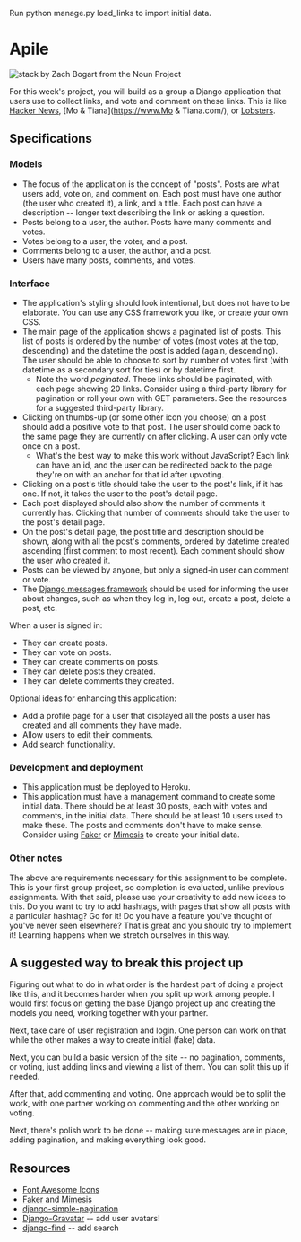 Run python manage.py load_links to import initial data.

# Apile

![stack by Zach Bogart from the Noun Project](noun-stack.png)

For this week's project, you will build as a group a Django application that users use to collect links, and vote and comment on these links. This is like [Hacker News](https://news.ycombinator.com/), [Mo & Tiana](https://www.Mo & Tiana.com/), or [Lobsters](https://lobste.rs/).

## Specifications

### Models

- The focus of the application is the concept of "posts". Posts are what users add, vote on, and comment on. Each post must have one author (the user who created it), a link, and a title. Each post can have a description -- longer text describing the link or asking a question.
- Posts belong to a user, the author. Posts have many comments and votes.
- Votes belong to a user, the voter, and a post.
- Comments belong to a user, the author, and a post.
- Users have many posts, comments, and votes.

### Interface

- The application's styling should look intentional, but does not have to be elaborate. You can use any CSS framework you like, or create your own CSS.
- The main page of the application shows a paginated list of posts. This list of posts is ordered by the number of votes (most votes at the top, descending) and the datetime the post is added (again, descending). The user should be able to choose to sort by number of votes first (with datetime as a secondary sort for ties) or by datetime first.
  - Note the word _paginated_. These links should be paginated, with each page showing 20 links. Consider using a third-party library for pagination or roll your own with GET parameters. See the resources for a suggested third-party library.
- Clicking on thumbs-up (or some other icon you choose) on a post should add a positive vote to that post. The user should come back to the same page they are currently on after clicking. A user can only vote once on a post.
  - What's the best way to make this work without JavaScript? Each link can have an id, and the user can be redirected back to the page they're on with an anchor for that id after upvoting.
- Clicking on a post's title should take the user to the post's link, if it has one. If not, it takes the user to the post's detail page.
- Each post displayed should also show the number of comments it currently has. Clicking that number of comments should take the user to the post's detail page.
- On the post's detail page, the post title and description should be shown, along with all the post's comments, ordered by datetime created ascending (first comment to most recent). Each comment should show the user who created it.
- Posts can be viewed by anyone, but only a signed-in user can comment or vote.
- The [Django messages framework](https://docs.djangoproject.com/en/2.1/ref/contrib/messages/) should be used for informing the user about changes, such as when they log in, log out, create a post, delete a post, etc.

When a user is signed in:

- They can create posts.
- They can vote on posts.
- They can create comments on posts.
- They can delete posts they created.
- They can delete comments they created.

Optional ideas for enhancing this application:

- Add a profile page for a user that displayed all the posts a user has created and all comments they have made.
- Allow users to edit their comments.
- Add search functionality.

### Development and deployment

- This application must be deployed to Heroku.
- This application must have a management command to create some initial data. There should be at least 30 posts, each with votes and comments, in the initial data. There should be at least 10 users used to make these. The posts and comments don't have to make sense. Consider using [Faker](https://faker.readthedocs.io/en/master/) or [Mimesis](https://mimesis.readthedocs.io/) to create your initial data.

### Other notes

The above are requirements necessary for this assignment to be complete. This is your first group project, so completion is evaluated, unlike previous assignments. With that said, please use your creativity to add new ideas to this. Do you want to try to add hashtags, with pages that show all posts with a particular hashtag? Go for it! Do you have a feature you've thought of you've never seen elsewhere? That is great and you should try to implement it! Learning happens when we stretch ourselves in this way.

## A suggested way to break this project up

Figuring out what to do in what order is the hardest part of doing a project like this, and it becomes harder when you split up work among people. I would first focus on getting the base Django project up and creating the models you need, working together with your partner.

Next, take care of user registration and login. One person can work on that while the other makes a way to create initial (fake) data.

Next, you can build a basic version of the site -- no pagination, comments, or voting, just adding links and viewing a list of them. You can split this up if needed.

After that, add commenting and voting. One approach would be to split the work, with one partner working on commenting and the other working on voting.

Next, there's polish work to be done -- making sure messages are in place, adding pagination, and making everything look good.

## Resources

- [Font Awesome Icons](https://fontawesome.com/)
- [Faker](https://faker.readthedocs.io/en/master/) and [Mimesis](https://mimesis.readthedocs.io/)
- [django-simple-pagination](https://django-simple-pagination.readthedocs.io/en/latest/)
- [Django-Gravatar](https://github.com/twaddington/django-gravatar/) -- add user avatars!
- [django-find](https://github.com/knipknap/django-find) -- add search
